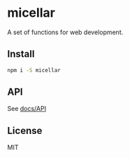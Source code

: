 # micellar

A set of functions for web development.

## Install

```sh
npm i -S micellar
```

## API

See [docs/API](docs/API.md)

## License

MIT
